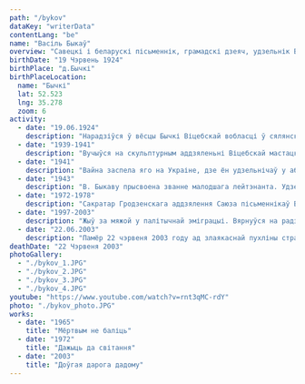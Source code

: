 ```yaml
---
path: "/bykov"
dataKey: "writerData"
contentLang: "be"
name: "Васіль Быкаў"
overview: "Савецкі і беларускі пісьменнік, грамадскі дзеяч, удзельнік Вялікай Айчыннай вайны. Член Саюза пісьменнікаў СССР."
birthDate: "19 Чэрвень 1924"
birthPlace: "д.Бычкі"
birthPlaceLocation:
  name: "Бычкі"
  lat: 52.523
  lng: 35.278
  zoom: 6
activity:
  - date: "19.06.1924"
    description: "Нарадзіўся ў вёсцы Бычкі Віцебскай вобласці ў сялянскай сям'і."
  - date: "1939-1941"
    description: "Вучыўся на скульптурным аддзяленьні Віцебскай мастацкай вучэльні (1939-1940), якое пакінуў з-за адмены стыпендый, і ў школе ФЗО (да мая 1941 года)."
  - date: "1941"
    description: "Вайна заспела яго на Украіне, дзе ён удзельнічаў у абаронных работах. Падчас адступлення ў Белгарадзе ён адстаў ад сваёй калоны і быў арыштаваны, Быкава ледзь не расстралялі як нямецкага шпіёна."
  - date: "1943"
    description: "В. Быкаву прысвоена званне малодшага лейтэнанта. Удзельнічаў у баях за Крывы Рог, Александрыю, Знаменка. Падчас Кіраваградскай аперацыі паранены ў нагу і жывот (па памылцы быў запісаны як загінулы)."
  - date: "1972-1978"
    description: "Сакратар Гродзенскага аддзялення Саюза пісьменнікаў Беларускай ССР."
  - date: "1997-2003"
    description: "Жыў за мяжой у палітычнай эміграцыі. Вярнуўся на радзіму толькі за месяц да смерці."
  - date: "22.06.2003"
    description: "Памёр 22 чэрвеня 2003 году ад злаякаснай пухліны страўніка ў рэанімацыйным аддзяленні анкалагічнага шпіталю ў Бараўлянах, пад Менскам. Пахаваны на Усходніх могілках у Мінску."
deathDate: "22 Чэрвеня 2003"
photoGallery:
  - "./bykov_1.JPG"
  - "./bykov_2.JPG"
  - "./bykov_3.JPG"
  - "./bykov_4.JPG"
youtube: "https://www.youtube.com/watch?v=rnt3qMC-rdY"
photo: "./bykov_photo.JPG"
works:
  - date: "1965"
    title: "Мёртвым не баліць"
  - date: "1972"
    title: "Дажыць да світання"
  - date: "2003"
    title: "Доўгая дарога дадому"
---
```


